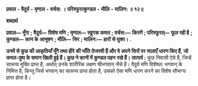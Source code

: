  **प्रवाल** **-** **वैदूर्य** **-** **मृणाल** **-** **वर्चस: ।** **परिस्फुरत्कुण्डल** **-** **मौलि** **-** **मालिन: ॥ १२॥** 

**शब्दार्थ** 

**प्रवाल—** **मूँगा** **; वैदूर्य—** **विशेष मणि** **; मृणाल—** **स्वॢगक कमल** **; वर्चस:—** **किरणें** **; परिस्फुरत्—** **फूल रही है** **; कुण्डल—** **कान के** **आभूषण** **; मौलि—** **सिर** **; मालिन:—** **हारों से युक्त।** **.** 

**उनमें से कुछ की आकृतियाँ मूँगे तथा हीरे की भाँति तेजस्वी हैं और वे अपने सिरों पर** **मालाएँ धारण किए हैं, जो कमल-पुष्प के समान खिली हुई हैं। कुछ ने कानों में कुण्डल पहन** **रखे हैं।** **तात्पर्य :** कुछ निवासी ऐसे हैं, जिन्हें सारूप्य मुक्ति प्राप्त है, अर्थात् उनके शारीरिक लक्षण श्रीभगवान् जैसे हैं। वैदूर्य मणि विशेषत: भगवान् के निमित्त है, किन्तु जिसे भगवान् का सारूप्य प्राप्त होता है, उसको ऐसा मणि धारण करने का विशेष सौभाग्य प्राप्त होता है। 